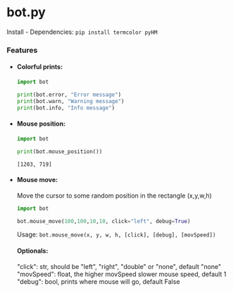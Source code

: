 # bot.py

Install - Dependencies:
`pip install termcolor pyHM`

### Features

- #### Colorful prints:
    ```python
    import bot
  
    print(bot.error, "Error message")
    print(bot.warn, "Warning message")
    print(bot.info, "Info message")
    ```
  
- #### Mouse position:
    ```python
    import bot
  
    print(bot.mouse_position())
    ```
    `[1203, 719]`

- #### Mouse move:
    Move the cursor to some random position in the rectangle (x,y,w,h)
    
    ```python
    import bot
  
    bot.mouse_move(100,100,10,10, click="left", debug=True)
    ```
    Usage: `bot.mouse_move(x, y, w, h, [click], [debug], [movSpeed])`  
      
    #### Optionals:  
    "click": str, should be "left", "right", "double" or "none", default "none"  
    "movSpeed": float, the higher movSpeed slower mouse speed, default 1  
    "debug": bool, prints where mouse will go, default False  
  

    
